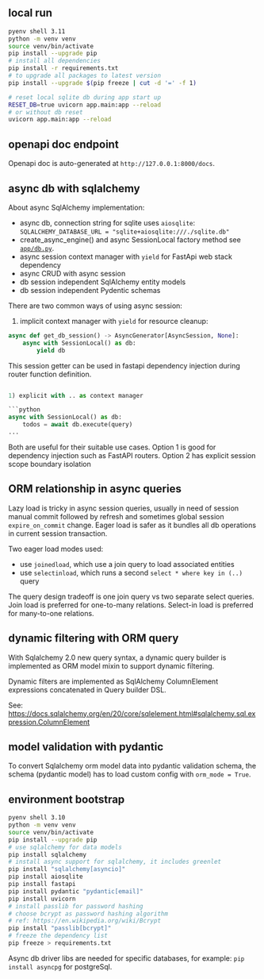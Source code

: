 ## local run

```sh
pyenv shell 3.11
python -m venv venv
source venv/bin/activate
pip install --upgrade pip
# install all dependencies
pip install -r requirements.txt
# to upgrade all packages to latest version
pip install --upgrade $(pip freeze | cut -d '=' -f 1)

# reset local sqlite db during app start up
RESET_DB=true uvicorn app.main:app --reload
# or without db reset
uvicorn app.main:app --reload
```

## openapi doc endpoint

Openapi doc is auto-generated at `http://127.0.0.1:8000/docs`.

## async db with sqlalchemy

About async SqlAlchemy implementation:

-   async db, connection string for sqlite uses `aiosqlite`:
    `SQLALCHEMY_DATABASE_URL = "sqlite+aiosqlite:///./sqlite.db"`
-   create_async_engine() and async SessionLocal factory method
    see [`app/db.py`](./app/db.py).
-   async session context manager with `yield` for FastApi web stack dependency
-   async CRUD with async session
-   db session independent SqlAlchemy entity models
-   db session independent Pydentic schemas

There are two common ways of using async session:

1. implicit context manager with `yield` for resource cleanup:

```python
async def get_db_session() -> AsyncGenerator[AsyncSession, None]:
    async with SessionLocal() as db:
        yield db
```

This session getter can be used in fastapi dependency injection during router
function definition.

````python

1) explicit with .. as context manager

```python
async with SessionLocal() as db:
    todos = await db.execute(query)
...
````

Both are useful for their suitable use cases.
Option 1 is good for dependency injection such as FastAPI routers.
Option 2 has explicit session scope boundary isolation

## ORM relationship in async queries

Lazy load is tricky in async session queries, usually in need of session
manual commit followed by refresh and sometimes global
session `expire_on_commit`
change.
Eager load is safer as it bundles all db operations in current session
transaction.

Two eager load modes used:

-   use `joinedload`, which use a join query to load associated entities
-   use `selectinload`, which runs a second `select * where key in (..)` query

The query design tradeoff is one join query vs two separate select queries.
Join load is preferred for one-to-many relations.
Select-in load is preferred for many-to-one relations.

## dynamic filtering with ORM query

With Sqlalchemy 2.0 new query syntax, a dynamic query builder is implemented
as ORM model mixin to support dynamic filtering.

Dynamic filters are implemented as SqlAlchemy ColumnElement expressions
concatenated in Query builder DSL.

See: https://docs.sqlalchemy.org/en/20/core/sqlelement.html#sqlalchemy.sql.expression.ColumnElement

## model validation with pydantic

To convert Sqlalchemy orm model data into pydantic validation schema,
the schema (pydantic model) has to load custom config with `orm_mode = True`.

## environment bootstrap

```sh
pyenv shell 3.10
python -m venv venv
source venv/bin/activate
pip install --upgrade pip
# use sqlalchemy for data models
pip install sqlalchemy
# install async support for sqlalchemy, it includes greenlet
pip install "sqlalchemy[asyncio]"
pip install aiosqlite
pip install fastapi
pip install pydantic "pydantic[email]"
pip install uvicorn
# install passlib for password hashing
# choose bcrypt as password hashing algorithm
# ref: https://en.wikipedia.org/wiki/Bcrypt
pip install "passlib[bcrypt]"
# freeze the dependency list
pip freeze > requirements.txt
```

Async db driver libs are needed for specific databases, for example:
`pip install asyncpg` for postgreSql.
